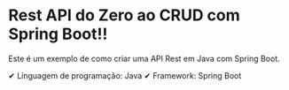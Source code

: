 # Rest API do Zero ao CRUD com Spring Boot!!



Este é um exemplo de como criar uma API Rest em Java com Spring Boot.

✔ Linguagem de programação: Java
✔ Framework: Spring Boot
 
